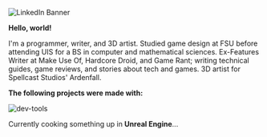 ![LinkedIn Banner](https://github.com/Nico-Posateri/nico-posateri/assets/141705409/998e25d5-8ff9-4dc8-85bd-807237237468)

**Hello, world!**

I'm a programmer, writer, and 3D artist. Studied game design at FSU before attending UIS for a BS in computer and mathematical sciences. Ex-Features Writer at Make Use Of, Hardcore Droid, and Game Rant; writing technical guides, game reviews, and stories about tech and games. 3D artist for Spellcast Studios' Ardenfall.

**The following projects were made with:**

![dev-tools](https://github.com/Nico-Posateri/nico-posateri/assets/141705409/be15a6bc-0b68-40ea-8e13-4ea10129bc1b)

Currently cooking something up in **Unreal Engine**...
